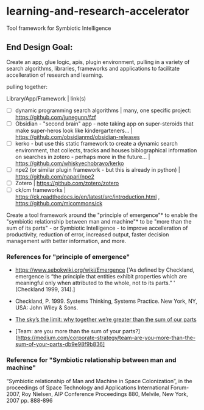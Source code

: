 # learning-and-research-accelerator

Tool framework for Symbiotic Intelligence


## End Design Goal: 

Create an app, glue logic, apis, plugin environment, pulling in a variety of search algorithms, libraries, frameworks and applications to facilitate accelleration of research and learning.

pulling together:

Library/App/Framework | link(s)
- [ ] dynamic programming search algorithms | many, one specific project:  https://github.com/junegunn/fzf
- [ ] Obsidian - "second brain" app - note taking app on super-steroids that make super-heros look like kindergarteners... | https://github.com/obsidianmd/obsidian-releases
- [ ] kerko - but use this static framework to create a dynamic search environment, that collects, tracks and houses biblographical information on searches in zotero - perhaps more in the future... | https://github.com/whiskyechobravo/kerko
- [ ] npe2 (or similar plugin framework - but this is already in python)  | https://github.com/napari/npe2
- [ ] Zotero | https://github.com/zotero/zotero
- [ ] ck/cm frameworks | https://ck.readthedocs.io/en/latest/src/introduction.html , https://github.com/mlcommons/ck

Create a tool framework around the "principle of emergence"* to enable the "symbiotic relationship between man and machine"* to be "more than the sum of its parts" - or Symbiotic Intelligence - to improve accelleration of productivity, reduction of error, increased output, faster decision management with better information, and more.

### References for "principle of emergence"
  * https://www.sebokwiki.org/wiki/Emergence ['As defined by Checkland, emergence is “the principle that entities exhibit properties which are meaningful only when attributed to the whole, not to its parts.” ' (Checkland 1999, 314).]

  * Checkland, P. 1999. Systems Thinking, Systems Practice. New York, NY, USA: John Wiley & Sons. 

  * [The sky’s the limit: why together we’re greater than the sum of our parts](https://www.guardian2zotagl6tmjucg3lrhxdk4dw3lhbqnkvvkywawy3oqfoprid.onion/books/2020/feb/15/the-skys-the-limit-why-together-we-are-greater-than-the-sum-of-our-parts)

  * [Team: are you more than the sum of your parts?](https://medium.com/corporate-strategy/team-are-you-more-than-the-sum-of-your-parts-db9e98f9b836]

### Reference for "Symbiotic relationship between man and machine"
“Symbiotic relationship of Man and Machine in Space Colonization”, in the proceedings of Space Technology and Applications International Forum-2007, Roy Nielsen, AIP Conference Proceedings 880, Melvile, New York, 2007 pp. 888-896
 

